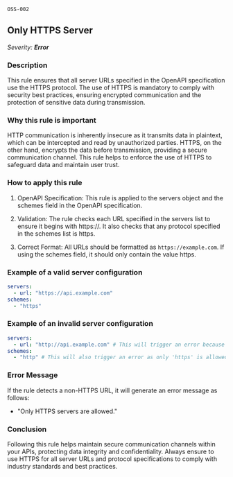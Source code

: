 `OSS-002`

## Only HTTPS Server

_Severity: **Error**_

### Description

This rule ensures that all server URLs specified in the OpenAPI specification use the HTTPS protocol. The use of HTTPS is mandatory to comply with security best practices, ensuring encrypted communication and the protection of sensitive data during transmission.

### Why this rule is important

HTTP communication is inherently insecure as it transmits data in plaintext, which can be intercepted and read by unauthorized parties. HTTPS, on the other hand, encrypts the data before transmission, providing a secure communication channel. This rule helps to enforce the use of HTTPS to safeguard data and maintain user trust.

### How to apply this rule

1. OpenAPI Specification:
   This rule is applied to the servers object and the schemes field in the OpenAPI specification.

2. Validation:
   The rule checks each URL specified in the servers list to ensure it begins with https://.
   It also checks that any protocol specified in the schemes list is https.

3. Correct Format:
   All URLs should be formatted as `https://example.com`.
   If using the schemes field, it should only contain the value https.

### Example of a valid server configuration

```yaml
servers:
  - url: "https://api.example.com"
schemes:
  - "https"
```

### Example of an invalid server configuration

```yaml
servers:
  - url: "http://api.example.com" # This will trigger an error because it's not using HTTPS.
schemes:
  - "http" # This will also trigger an error as only 'https' is allowed.
```

### Error Message

If the rule detects a non-HTTPS URL, it will generate an error message as follows:

- "Only HTTPS servers are allowed."

### Conclusion

Following this rule helps maintain secure communication channels within your APIs, protecting data integrity and confidentiality. Always ensure to use HTTPS for all server URLs and protocol specifications to comply with industry standards and best practices.
